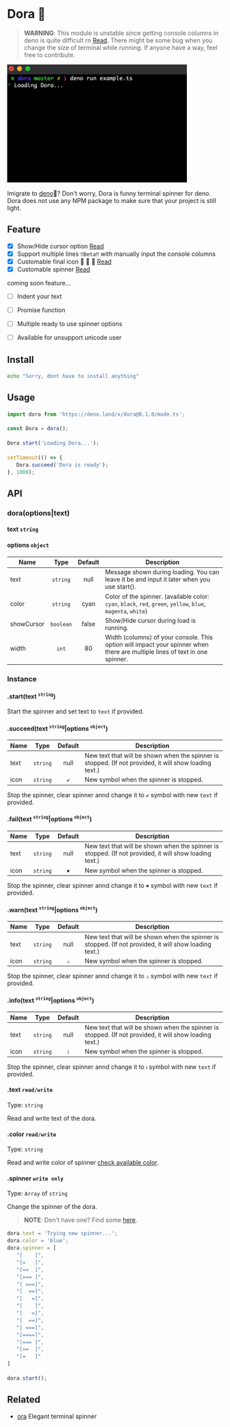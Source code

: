 # Dora 🦖

> **WARNING**: This module is unstable since getting console columns in deno is quite difficult rn [Read](https://doc.deno.land/deno/unstable/~/Deno.consoleSize).
There might be some bug when you change the size of terminal while running.
If anyone have a way, feel free to contribute.

<img src="/docs/demo.gif" alt="Dora terminal demo" width="420"/>

Imigrate to [deno](https://deno.land)🦕? 
Don't worry, Dora is funny terminal spinner for deno.
Dora does not use any NPM package to make sure that your project is still light.


## Feature
- [x] Show/Hide cursor option [Read](#doraoptionstext)
- [x] Support multiple lines `‼️Beta‼️` with manually input the console columns
- [x] Customable final icon 🦙 🦁 🐼 [Read](#instance)
- [x] Customable spinner [Read](#spinner-write-only)

coming soon feature...

- [ ] Indent your text
- [ ] Promise function
- [ ] Multiple ready to use spinner options
- [ ] Available for unsupport unicode user


## Install
```bash
echo "Sorry, dont have to install anything"
```

## Usage
```ts
import dora from 'https://deno.land/x/dora@0.1.0/mode.ts';

const Dora = dora();

Dora.start('Loading Dora...');

setTimeout(() => {
   Dora.succeed('Dora is ready');
}, 1000);

```


## API

### dora(options|text)

#### text `string`

#### options `object`

| Name       |    Type   | Default | Description                                                                                                                  |
|------------|:---------:|:-------:|------------------------------------------------------------------------------------------------------------------------------|
| text       |  `string` |   null  | Message shown during loading. You can leave it be and input it later when you use start().                                   |
| color      |  `string` |   cyan  | Color of the spinner. (available color: `cyan`, `black`, `red`, `green`, `yellow`, `blue`, `magenta`, `white`)               |
| showCursor | `boolean` |  false  | Show/Hide cursor during load is running.                                                                                     |
| width      |   `int`   |    80   | Width (columns) of your console.  This option will impact your spinner when there are multiple lines of text in one spinner. |

### Instance

#### .start(text <sup>`string`</sup>)

Start the spinner and set text to `text` if provided.


#### .succeed(text <sup>`string`</sup>|options <sup>`object`</sup>)

| Name |   Type   | Default | Description                                                                                            |
|------|:--------:|:-------:|--------------------------------------------------------------------------------------------------------|
| text | `string` | null    | New text that will be shown when the spinner is stopped. (If not provided, it will show loading text.) |
| icon | `string` | `✔`     | New symbol when the spinner is stopped.                                                                |

Stop the spinner, clear spinner annd change it to `✔` symbol with new `text` if provided.


#### .fail(text <sup>`string`</sup>|options <sup>`object`</sup>)

| Name |   Type   | Default | Description                                                                                            |
|------|:--------:|:-------:|--------------------------------------------------------------------------------------------------------|
| text | `string` | null    | New text that will be shown when the spinner is stopped. (If not provided, it will show loading text.) |
| icon | `string` | `✖`     | New symbol when the spinner is stopped.                                                                |

Stop the spinner, clear spinner annd change it to `✖` symbol with new `text` if provided.


#### .warn(text <sup>`string`</sup>|options <sup>`object`</sup>)

| Name |   Type   | Default | Description                                                                                            |
|------|:--------:|:-------:|--------------------------------------------------------------------------------------------------------|
| text | `string` | null    | New text that will be shown when the spinner is stopped. (If not provided, it will show loading text.) |
| icon | `string` | `⚠`     | New symbol when the spinner is stopped.                                                                |

Stop the spinner, clear spinner annd change it to `⚠` symbol with new `text` if provided.


#### .info(text <sup>`string`</sup>|options <sup>`object`</sup>)

| Name |   Type   | Default | Description                                                                                            |
|------|:--------:|:-------:|--------------------------------------------------------------------------------------------------------|
| text | `string` | null    | New text that will be shown when the spinner is stopped. (If not provided, it will show loading text.) |
| icon | `string` | `ℹ`     | New symbol when the spinner is stopped.                                                                |

Stop the spinner, clear spinner annd change it to `ℹ` symbol with new `text` if provided.


#### .text `read/write`

Type: `string`

Read and write text of the dora.


#### .color `read/write`

Type: `string`

Read and write color of spinner [check available color](#doraoptionstext).


#### .spinner `write only`

Type: `Array` of `string`

Change the spinner of the dora. 
> **NOTE**: Don't have one? Find some [here](https://github.com/sindresorhus/cli-spinners/blob/main/spinners.json).

```ts
dora.text = 'Trying new spinner...';
dora.color = 'blue';
dora.spinner = [
   "[    ]",
   "[=   ]",
   "[==  ]",
   "[=== ]",
   "[ ===]",
   "[  ==]",
   "[   =]",
   "[    ]",
   "[   =]",
   "[  ==]",
   "[ ===]",
   "[====]",
   "[=== ]",
   "[==  ]",
   "[=   ]"
]

dora.start();
```




## Related
- [ora](https://github.com/sindresorhus/ora) Elegant terminal spinner



